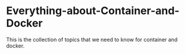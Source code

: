 # Everything-about-Container-and-Docker
This is the collection of topics that we need to know for container and docker.
